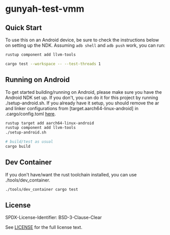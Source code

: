 # gunyah-test-vmm

## Quick Start

To use this on an Android device, be sure to check the instructions below
on setting up the NDK. Assuming `adb shell` and `adb push` work, you can run:

```sh
rustup component add llvm-tools

cargo test --workspace -- --test-threads 1
```

## Running on Android

To get started building/running on Android, please make sure you have the
Android NDK set up. If you don't, you can do it for this project by running
./setup-android.sh. If you already have it setup, you should remove the ar and
linker configurations from [target.aarch64-linux-android] in .cargo/config.toml
[here](./.cargo/config.toml#L2-L3).

```sh
rustup target add aarch64-linux-android
rustup component add llvm-tools
./setup-android.sh

# build/test as usual
cargo build
```

## Dev Container

If you don't have/want the rust toolchain installed, you can use ./tools/dev_container.

```sh
./tools/dev_container cargo test
```

## License

SPDX-License-Identifier: BSD-3-Clause-Clear

See [LICENSE](LICENSE) for the full license text.
